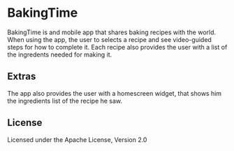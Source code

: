 # BakingTime
BakingTime is and mobile app that shares baking recipes with the world.
When using the app, the user to selects a recipe and see video-guided steps for how to complete it.
Each recipe also provides the user with a list of the ingredents needed for making it.

## Extras
The app also provides the user with a homescreen widget, that shows him the ingredients list of the recipe he saw.

## License
Licensed under the Apache License, Version 2.0
